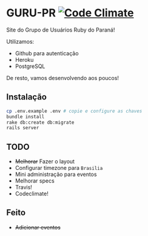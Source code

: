 # GURU-PR [![Code Climate](https://codeclimate.com/github/guru-pr/gurupr/badges/gpa.svg)](https://codeclimate.com/github/guru-pr/gurupr)

Site do Grupo de Usuários Ruby do Paraná!

Utilizamos:
- Github para autenticação
- Heroku
- PostgreSQL

De resto, vamos desenvolvendo aos poucos!

## Instalação

```bash
cp .env.example .env # copie e configure as chaves
bundle install
rake db:create db:migrate
rails server
```

## TODO

- ~~Melhorar~~ Fazer o layout
- Configurar timezone para `Brasilia` 
- Mini administração para eventos
- Melhorar specs
- Travis!
- Codeclimate!

## Feito

- ~~Adicionar eventos~~
